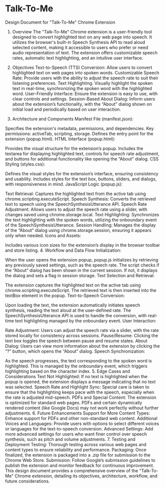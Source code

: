 # Talk-To-Me
Design Document for "Talk-To-Me" Chrome Extension
1. Overview
The "Talk-To-Me" Chrome extension is a user-friendly tool designed to convert highlighted text on any web page into speech. It utilizes the browser's built-in Speech Synthesis API to read aloud selected content, making it accessible to users who prefer or need audio representation of text. The extension offers customizable speech rates, automatic text highlighting, and an intuitive user interface.

2. Objectives
Text-to-Speech (TTS) Conversion: Allow users to convert highlighted text on web pages into spoken words.
Customizable Speech Rate: Provide users with the ability to adjust the speech rate to suit their listening preferences.
Text Highlighting: Visually highlight the spoken text in real-time, synchronizing the spoken word with the highlighted word.
User-Friendly Interface: Ensure the extension is easy to use, with clear controls and settings.
Session-Based About Dialog: Inform users about the extension’s functionality, with the “About” dialog shown on initial load and periodically based on user interaction.
3. Architecture and Components
Manifest File (manifest.json):

Specifies the extension's metadata, permissions, and dependencies.
Key permissions: activeTab, scripting, storage.
Defines the entry point for the extension (popup.html).
HTML Interface (popup.html):

Provides the visual structure for the extension’s popup.
Includes the textarea for displaying highlighted text, controls for speech rate adjustment, and buttons for additional functionality like opening the “About” dialog.
CSS Styling (styles.css):

Defines the visual styles for the extension’s interface, ensuring consistency and usability.
Includes styles for the text box, buttons, sliders, and dialogs, with responsiveness in mind.
JavaScript Logic (popup.js):

Text Retrieval: Captures the highlighted text from the active tab using chrome.scripting.executeScript.
Speech Synthesis: Converts the retrieved text to speech using the SpeechSynthesisUtterance API.
Speech Rate Adjustment: Allows users to adjust the speech rate using a slider, with changes saved using chrome.storage.local.
Text Highlighting: Synchronizes the text highlighting with the spoken words, utilizing the onboundary event of the SpeechSynthesisUtterance.
Session Handling: Manages the display of the “About” dialog using chrome.storage.session, ensuring it appears only when needed.
Icons and Assets:

Includes various icon sizes for the extension’s display in the browser toolbar and store listing.
4. Workflow and Data Flow
Initialization:

When the user opens the extension popup, popup.js initializes by retrieving any previously saved settings, such as the speech rate.
The script checks if the “About” dialog has been shown in the current session. If not, it displays the dialog and sets a flag in session storage.
Text Selection and Retrieval:

The extension captures the highlighted text on the active tab using chrome.scripting.executeScript.
The retrieved text is then inserted into the textBox element in the popup.
Text-to-Speech Conversion:

Upon loading the text, the extension automatically initiates speech synthesis, reading the text aloud at the user-defined rate.
The SpeechSynthesisUtterance API is used to handle the conversion, with real-time text highlighting managed by the onboundary event.
User Interaction:

Rate Adjustment: Users can adjust the speech rate via a slider, with the rate stored locally for consistency across sessions.
Pause/Resume: Clicking the text box toggles the speech between pause and resume states.
About Dialog: Users can view more information about the extension by clicking the “?” button, which opens the “About” dialog.
Speech Synchronization:

As the speech progresses, the text corresponding to the spoken word is highlighted. This is managed by the onboundary event, which triggers highlighting based on the character index.
5. Edge Cases and Considerations
Text Not Highlighted: If no text is highlighted when the popup is opened, the extension displays a message indicating that no text was selected.
Speech Rate and Highlight Sync: Special care is taken to ensure that the highlighting keeps pace with the speech, especially when the rate is adjusted mid-speech.
PDFs and Special Content: The extension is optimized for standard web pages. PDFs and certain dynamically rendered content (like Google Docs) may not work perfectly without further adjustments.
6. Future Enhancements
Support for More Content Types: Enhance support for PDFs and other non-standard web content.
Additional Voices and Languages: Provide users with options to select different voices or languages for the text-to-speech conversion.
Advanced Settings: Add more advanced settings for users who want finer control over speech synthesis, such as pitch and volume adjustments.
7. Testing and Deployment
Testing: Thorough testing across various web pages and content types to ensure reliability and performance.
Packaging: Once finalized, the extension is packaged into a .zip file for submission to the Chrome Web Store.
Submission: Follow Google’s submission guidelines to publish the extension and monitor feedback for continuous improvement.
This design document provides a comprehensive overview of the "Talk-To-Me" Chrome extension, detailing its objectives, architecture, workflow, and future considerations.
